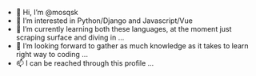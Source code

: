 - 👋 Hi, I’m @mosqsk
- 👀 I’m interested in Python/Django and Javascript/Vue
- 🌱 I’m currently learning both these languages, at the moment just scraping surface and diving in ...
- 💞️ I’m looking forward to gather as much knowledge as it takes to learn right way to coding ...
- 📫 I can be reached through this profile ...

<!---
mosqsk/mosqsk is a ✨ special ✨ repository because its `README.md` (this file) appears on your GitHub profile.
You can click the Preview link to take a look at your changes.
--->
